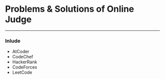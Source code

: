 # Problems & Solutions of Online Judge
* * *
### Inlude

+ AtCoder
+ CodeChef
+ HackerRank
+ CodeForces
+ LeetCode
